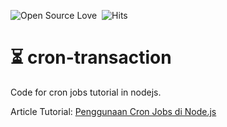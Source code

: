 ![Open Source Love](https://badges.frapsoft.com/os/v1/open-source.svg?v=102)&nbsp;
![Hits](https://hitcounter.pythonanywhere.com/count/tag.svg?url=https%3A%2F%2Fgithub.com%2Fmuhammadzhuhry%2Fcron-transaction)

# :hourglass_flowing_sand: cron-transaction

Code for cron jobs tutorial in nodejs.

Article Tutorial: [Penggunaan Cron Jobs di Node.js](https://medium.com/javascript-indonesia-community/penggunaan-cron-jobs-di-node-js-c986bbaaf7f2)
